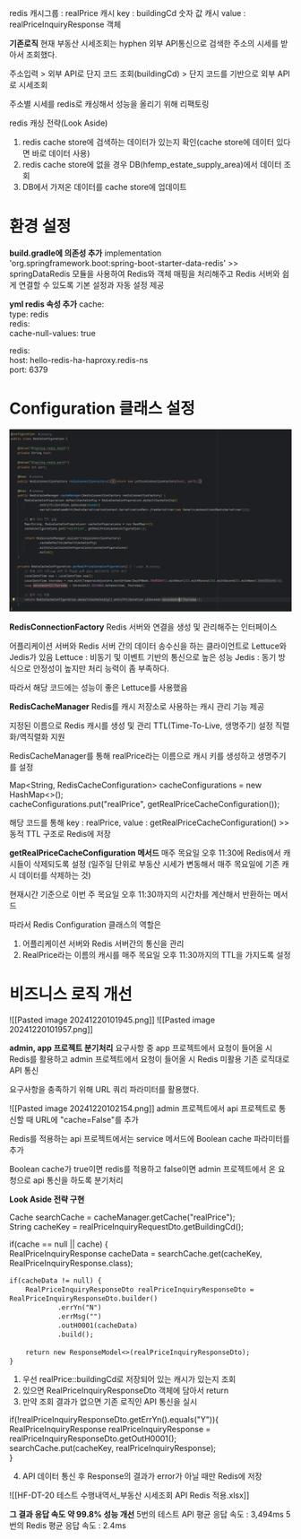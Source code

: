 
redis 캐시그룹 : realPrice
캐시 key : buildingCd 숫자 값
캐시 value : realPriceInquiryResponse 객체


**기존로직**
현재 부동산 시세조회는 hyphen 외부 API통신으로 검색한 주소의 시세를 받아서 조회했다.

주소입력 > 외부 API로 단지 코드 조회(buildingCd)  > 단지 코드를 기반으로 외부 API로
시세조회 



주소별 시세를 redis로 캐싱해서 성능을 올리기 위해 리팩토링

redis 캐싱 전략(Look Aside)

1.  redis cache store에 검색하는 데이터가 있는지 확인(cache store에 데이터 있다면 바로 데이터 사용)
2. redis cache store에 없을 경우 DB(hfemp_estate_supply_area)에서 데이터 조회
3.  DB에서 가져온 데이터를 cache store에 업데이트


# 환경 설정

**build.gradle에 의존성 추가**
implementation 'org.springframework.boot:spring-boot-starter-data-redis'
    >> springDataRedis 모듈을 사용하여 Redis와 객체 매핑을 처리해주고
	    Redis 서버와 쉽게 연결할 수 있도록 기본 설정과 자동 설정 제공

**yml redis 속성 추가**
cache:  
  type: redis  
  redis:  
    cache-null-values: true  
  
redis:  
  host: hello-redis-ha-haproxy.redis-ns  
  port: 6379


# Configuration 클래스 설정

![Image](image/Pasted%20image%2020241220094057.png)

**RedisConnectionFactory**
Redis 서버와 연결을 생성 및 관리해주는 인터페이스

어플리케이션 서버와 Redis 서버 간의 데이터 송수신을 하는 클라이언트로
Lettuce와 Jedis가 있음
Lettuce : 비동기 및 이벤트 기반의 통신으로 높은 성능
Jedis : 동기 방식으로 안정성이 높지만 처리 능력이 좀 부족하다.

따라서 해당 코드에는 성능이 좋은 Lettuce를 사용했음

**RedisCacheManager**
Redis를 캐시 저장소로 사용하는 캐시 관리 기능 제공

지정된 이름으로 Redis 캐시를 생성 및 관리
TTL(Time-To-Live, 생명주기) 설정
직렬화/역직렬화 지원

RedisCacheManager를 통해 realPrice라는 이름으로 캐시 키를 생성하고 생명주기를 설정

Map<String, RedisCacheConfiguration> cacheConfigurations = new HashMap<>();  
cacheConfigurations.put("realPrice", getRealPriceCacheConfiguration());

해당 코드를 통해 key : realPrice, value : getRealPriceCacheConfiguration() >> 동적 TTL
구조로 Redis에 저장


**getRealPriceCacheConfiguration 메서드**
매주 목요일 오후 11:30에 Redis에서 캐시들이 삭제되도록 설정
(일주일 단위로 부동산 시세가 변동해서 매주 목요일에 기존 캐시 데이터를 삭제하는 것)

현재시간 기준으로 이번 주 목요일 오후 11:30까지의 시간차를 계산해서 반환하는 메서드

따라서 Redis Configuration 클래스의 역할은
1. 어플리케이션 서버와 Redis 서버간의 통신을 관리
2. RealPrice라는 이름의 캐시를 매주 목요일 오후 11:30까지의 TTL을 가지도록 설정



# 비즈니스 로직 개선
![[Pasted image 20241220101945.png]]
![[Pasted image 20241220101957.png]]

**admin, app 프로젝트 분기처리**
요구사항 중 app 프로젝트에서 요청이 들어올 시 Redis를 활용하고
admin 프로젝트에서 요청이 들어올 시 Redis 미활용 기존 로직대로 API 통신

요구사항을 충족하기 위해 URL 쿼리 파라미터를 활용했다.

![[Pasted image 20241220102154.png]]
admin 프로젝트에서 api 프로젝트로 통신할 때 URL에 "cache=False"를 추가

Redis를 적용하는 api 프로젝트에서는 service 메서드에 Boolean cache 파라미터를 추가

Boolean cache가 true이면 redis를 적용하고 false이면 admin 프로젝트에서 온 요청으로
api 통신을 하도록 분기처리


**Look Aside 전략 구현**

Cache searchCache = cacheManager.getCache("realPrice");  
String cacheKey = realPriceInquiryRequestDto.getBuildingCd();  
  
if(cache == null || cache) {  
    RealPriceInquiryResponse cacheData = searchCache.get(cacheKey, RealPriceInquiryResponse.class);  
  
    if(cacheData != null) {  
        RealPriceInquiryResponseDto realPriceInquiryResponseDto = RealPriceInquiryResponseDto.builder()  
                .errYn("N")  
                .errMsg("")  
                .outH0001(cacheData)  
                .build();  
  
        return new ResponseModel<>(realPriceInquiryResponseDto);  
    }

1. 우선 realPrice::buildingCd로 저장되어 있는 캐시가 있는지 조회
2. 있으면 RealPriceInquiryResponseDto 객체에 담아서 return
3. 만약 조회 결과가 없으면 기존 로직인 API 통신을 실시

if(!realPriceInquiryResponseDto.getErrYn().equals("Y")){  
    RealPriceInquiryResponse realPriceInquiryResponse = realPriceInquiryResponseDto.getOutH0001();  
    searchCache.put(cacheKey, realPriceInquiryResponse);  
}

4. API 데이터 통신 후 Response의 결과가 error가 아닐 때만 Redis에 저장


![[HF-DT-20 테스트 수행내역서_부동산 시세조회 API Redis 적용.xlsx]]

**그 결과 응답 속도 약 99.8% 성능 개선**
5번의 테스트 API 평균 응답 속도 : 3,494ms
5번의 Redis 평균 응답 속도 : 2.4ms
